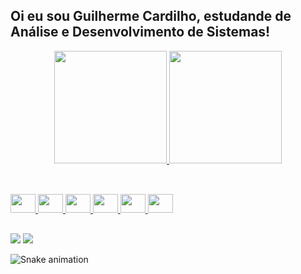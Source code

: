 ## Oi eu sou Guilherme Cardilho, estudande de Análise e Desenvolvimento de Sistemas!

<div align="center">
  <a href="https://github.com/GuiCardilho">
  <img height="180em" src="https://github-readme-stats.vercel.app/api?username=GuiCardilho&show_icons=true&theme=great-gatsby&include_all_commits=true&count_private=true"/>
  <img height="180em" src="https://github-readme-stats.vercel.app/api/top-langs/?username=GuiCardilho&layout=compact&langs_count=7&theme=great-gatsby"/>
 </div>
  
##  
  
<div style="display: inline_block"><br>
    <img src="https://cdn.jsdelivr.net/gh/devicons/devicon/icons/python/python-original.svg" height="30" width="40"/>
    <img src="https://cdn.jsdelivr.net/gh/devicons/devicon/icons/html5/html5-original.svg" height="30" width="40"/>
    <img src="https://cdn.jsdelivr.net/gh/devicons/devicon/icons/css3/css3-original.svg" height="30" width="40"/>  
    <img src="https://cdn.jsdelivr.net/gh/devicons/devicon/icons/sass/sass-original.svg" height="30" width="40"/>
    <img src="https://cdn.jsdelivr.net/gh/devicons/devicon/icons/javascript/javascript-original.svg" height="30" width="40"/>
    <img src="https://cdn.jsdelivr.net/gh/devicons/devicon/icons/vuejs/vuejs-original.svg" height="30" width="40"/>
</div>
  
##  
  
<div>
  <a href = "mailto:gui_cardilho@hotmail.com"><img src="https://img.shields.io/badge/-Gmail-%23333?style=for-the-badge&logo=gmail&logoColor=white" target="_blank"></a>
  <a href="https://www.linkedin.com/in/guilherme-cardilho" target="_blank"><img src="https://img.shields.io/badge/-LinkedIn-%230077B5?style=for-the-badge&logo=linkedin&logoColor=white" target="_blank"></a> 
 
 ![Snake animation](https://github.com/GuiCardilho/GuiCardilho/blob/output/github-contribution-grid-snake.svg)
 
</div>
